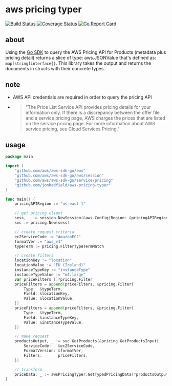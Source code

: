 # aws pricing typer
[![Build Status](https://travis-ci.org/jonhadfield/aws-pricing-typer.svg?branch=master)](https://travis-ci.org/jonhadfield/aws-pricing-typer)
[![Coverage Status](https://coveralls.io/repos/github/jonhadfield/aws-pricing-typer/badge.svg?branch=master)](https://coveralls.io/github/jonhadfield/aws-pricing-typer?branch=master)
[![Go Report Card](https://goreportcard.com/badge/github.com/jonhadfield/aws-pricing-typer)](https://goreportcard.com/report/github.com/jonhadfield/aws-pricing-typer)

## about

Using the [Go SDK](https://aws.amazon.com/sdk-for-go/) to query the AWS Pricing API for Products (metadata plus pricing detail) returns a slice of type: aws.JSONValue that's defined as:
``` map[string]interface{} ```.
This library takes the output and returns the documents in structs with their concrete types.

## note

- AWS API credentials are required in order to query the pricing API
- >"The Price List Service API provides pricing details for your information only. If there is a discrepancy between the offer file and a service pricing page, AWS charges the prices that are listed on the service pricing page. For more information about AWS service pricing, see Cloud Services Pricing." 

## usage

```go
package main

import (
	"github.com/aws/aws-sdk-go/aws"
	"github.com/aws/aws-sdk-go/aws/session"
	"github.com/aws/aws-sdk-go/service/pricing"
	"github.com/jonhadfield/aws-pricing-typer"
)

func main() {
	pricingAPIRegion := "us-east-1"

	// get pricing client
	sess, _ := session.NewSession(&aws.Config{Region: &pricingAPIRegion})
	svc := pricing.New(sess)

	// create request criteria
	ec2ServiceCode := "AmazonEC2"
	formatVer := "aws_v1"
	typeTerm := pricing.FilterTypeTermMatch

	// create filters
	locationKey := "location"
	locationValue := "EU (Ireland)"
	instanceTypeKey := "instanceType"
	instanceTypeValue := "m4.large"
	var priceFilters []*pricing.Filter
	priceFilters = append(priceFilters, &pricing.Filter{
		Type:  &typeTerm,
		Field: &locationKey,
		Value: &locationValue,
	})
	priceFilters = append(priceFilters, &pricing.Filter{
		Type:  &typeTerm,
		Field: &instanceTypeKey,
		Value: &instanceTypeValue,
	})

	// make request
	productsOutput, _ := svc.GetProducts(&pricing.GetProductsInput{
		ServiceCode:   &ec2ServiceCode,
		FormatVersion: &formatVer,
		Filters:       priceFilters,
	})

	// transform
	priceData, _ := awsPricingTyper.GetTypedPricingData(*productsOutput)
}
```